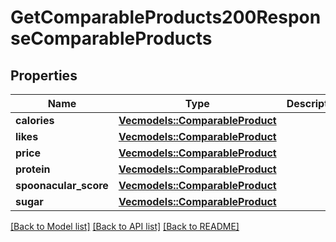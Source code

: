 # GetComparableProducts200ResponseComparableProducts

## Properties

Name | Type | Description | Notes
------------ | ------------- | ------------- | -------------
**calories** | [**Vec<models::ComparableProduct>**](ComparableProduct.md) |  | 
**likes** | [**Vec<models::ComparableProduct>**](ComparableProduct.md) |  | 
**price** | [**Vec<models::ComparableProduct>**](ComparableProduct.md) |  | 
**protein** | [**Vec<models::ComparableProduct>**](ComparableProduct.md) |  | 
**spoonacular_score** | [**Vec<models::ComparableProduct>**](ComparableProduct.md) |  | 
**sugar** | [**Vec<models::ComparableProduct>**](ComparableProduct.md) |  | 

[[Back to Model list]](../README.md#documentation-for-models) [[Back to API list]](../README.md#documentation-for-api-endpoints) [[Back to README]](../README.md)



